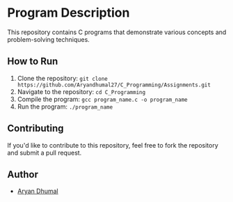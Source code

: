 # Program Description

This repository contains C programs that demonstrate various concepts and problem-solving techniques.

## How to Run

1. Clone the repository: `git clone https://github.com/Aryandhumal27/C_Programming/Assignments.git`
2. Navigate to the repository: `cd C_Programming`
3. Compile the program: `gcc program_name.c -o program_name`
4. Run the program: `./program_name`

## Contributing

If you'd like to contribute to this repository, feel free to fork the repository and submit a pull request.

## Author

* [Aryan Dhumal](https://github.com/Aryandhumal27)
